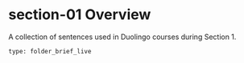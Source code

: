 # section-01 Overview

A collection of sentences used in Duolingo courses during Section 1.
 
```ccard
type: folder_brief_live
```
 
